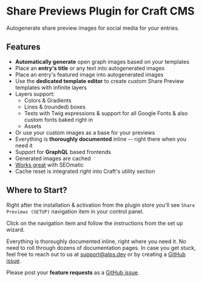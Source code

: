 # Share Previews Plugin for Craft CMS

Autogenerate share preview images for social media for your entries.

## Features

- **Automatically generate** open graph images based on your templates
- Place an **entry's title** or any text into autogenerated images
- Place an entry's featured image into autogenerated images
- Use the **dedicated template editor** to create custom Share Preview templates with infinite layers
- Layers support:
  - Colors & Gradients
  - Lines & (rounded) boxes
  - Texts with Twig expressions & support for all Google Fonts & also custom fonts baked right in
  - Assets
- Or use your custom images as a base for your previews
- Everything is **thoroughly documented** inline -- right there when you need it
- Support for **GraphQL** based frontends
- Generated images are cached
- [Works great](https://github.com/alpshq/craft-share-previews/issues/1) with SEOmatic
- Cache reset is integrated right into Craft's utility section

## Where to Start?

Right after the installation & activation from the plugin store you'll see `Share Previews (SETUP)` navigation item in your control panel.

Click on the navigation item and follow the instructions from the set up wizard.

Everything is thoroughly documented inline, right where you need it. No need to roll through dozens of documentation pages.
In case you get stuck, feel free to reach out to us at [support@alps.dev](mailto:support@alps.dev) or by creating a [GitHub issue](https://github.com/alpshq/craft-share-previews/issues).

Please post your **feature requests** as a [GitHub issue](https://github.com/alpshq/craft-share-previews/issues).